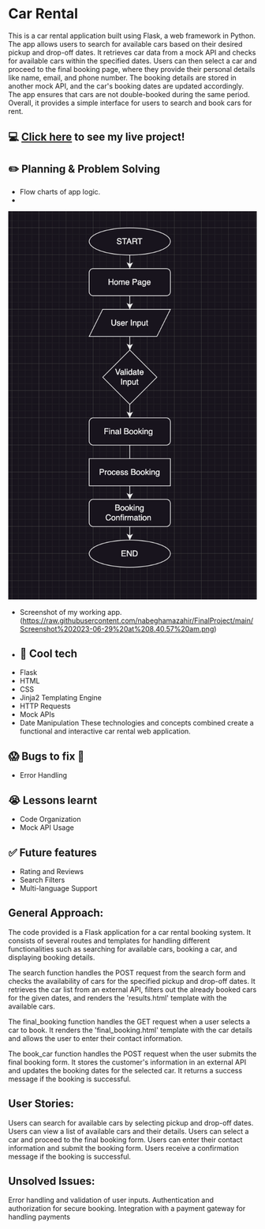 # Car Rental
This is a car rental application built using Flask, a web framework in Python. The app allows users to search for available cars based on their desired pickup and drop-off dates. It retrieves car data from a mock API and checks for available cars within the specified dates. Users can then select a car and proceed to the final booking page, where they provide their personal details like name, email, and phone number. The booking details are stored in another mock API, and the car's booking dates are updated accordingly. The app ensures that cars are not double-booked during the same period. Overall, it provides a simple interface for users to search and book cars for rent.
## :computer: [Click here](https://car-rentals-dx0s.onrender.com/) to see my live project!
## :pencil2: Planning & Problem Solving
- Flow charts of app logic.
- 
 ![Wireframing](https://raw.githubusercontent.com/nabeghamazahir/FinalProject/main/Screenshot%202023-06-28%20at%209.19.55%20pm.png)
- Screenshot of my working app.
(https://raw.githubusercontent.com/nabeghamazahir/FinalProject/main/Screenshot%202023-06-29%20at%208.40.57%20am.png)
- ## :rocket: Cool tech
- Flask
- HTML
- CSS
- Jinja2 Templating Engine
- HTTP Requests
- Mock APIs
- Date Manipulation
These technologies and concepts combined create a functional and interactive car rental web application.
## :scream: Bugs to fix :poop:
- Error Handling
## :sob: Lessons learnt
- Code Organization
- Mock API Usage
## :white_check_mark: Future features
- Rating and Reviews
- Search Filters
- Multi-language Support
  
## General Approach:
The code provided is a Flask application for a car rental booking system. It consists of several routes and templates for handling different functionalities such as searching for available cars, booking a car, and displaying booking details.

The search function handles the POST request from the search form and checks the availability of cars for the specified pickup and drop-off dates. It retrieves the car list from an external API, filters out the already booked cars for the given dates, and renders the 'results.html' template with the available cars.

The final_booking function handles the GET request when a user selects a car to book. It renders the 'final_booking.html' template with the car details and allows the user to enter their contact information.

The book_car function handles the POST request when the user submits the final booking form. It stores the customer's information in an external API and updates the booking dates for the selected car. It returns a success message if the booking is successful.

## User Stories:
Users can search for available cars by selecting pickup and drop-off dates.
Users can view a list of available cars and their details.
Users can select a car and proceed to the final booking form.
Users can enter their contact information and submit the booking form.
Users receive a confirmation message if the booking is successful.

## Unsolved Issues:
Error handling and validation of user inputs.
Authentication and authorization for secure booking.
Integration with a payment gateway for handling payments




